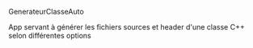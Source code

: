 GenerateurClasseAuto

App servant à générer les fichiers sources et header d'une classe C++ selon différentes options